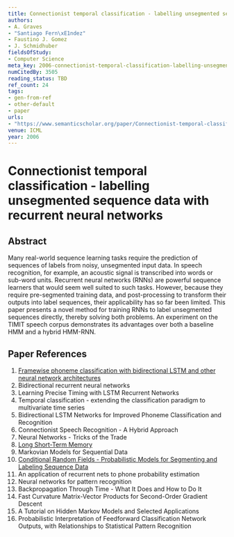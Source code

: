 ```yaml
---
title: Connectionist temporal classification - labelling unsegmented sequence data with recurrent neural networks
authors:
- A. Graves
- "Santiago Fern\xE1ndez"
- Faustino J. Gomez
- J. Schmidhuber
fieldsOfStudy:
- Computer Science
meta_key: 2006-connectionist-temporal-classification-labelling-unsegmented-sequence-data-with-recurrent-neural-networks
numCitedBy: 3505
reading_status: TBD
ref_count: 24
tags:
- gen-from-ref
- other-default
- paper
urls:
- "https://www.semanticscholar.org/paper/Connectionist-temporal-classification:-labelling-Graves-Fern\xE1ndez/96494e722f58705fa20302fe6179d483f52705b4?sort=total-citations"
venue: ICML
year: 2006
---
```


# Connectionist temporal classification - labelling unsegmented sequence data with recurrent neural networks

## Abstract

Many real-world sequence learning tasks require the prediction of sequences of labels from noisy, unsegmented input data. In speech recognition, for example, an acoustic signal is transcribed into words or sub-word units. Recurrent neural networks (RNNs) are powerful sequence learners that would seem well suited to such tasks. However, because they require pre-segmented training data, and post-processing to transform their outputs into label sequences, their applicability has so far been limited. This paper presents a novel method for training RNNs to label unsegmented sequences directly, thereby solving both problems. An experiment on the TIMIT speech corpus demonstrates its advantages over both a baseline HMM and a hybrid HMM-RNN.

## Paper References

1. [Framewise phoneme classification with bidirectional LSTM and other neural network architectures](2005-framewise-phoneme-classification-with-bidirectional-lstm-and-other-neural-network-architectures)
2. Bidirectional recurrent neural networks
3. Learning Precise Timing with LSTM Recurrent Networks
4. Temporal classification - extending the classification paradigm to multivariate time series
5. Bidirectional LSTM Networks for Improved Phoneme Classification and Recognition
6. Connectionist Speech Recognition - A Hybrid Approach
7. Neural Networks - Tricks of the Trade
8. [Long Short-Term Memory](1997-long-short-term-memory)
9. Markovian Models for Sequential Data
10. [Conditional Random Fields - Probabilistic Models for Segmenting and Labeling Sequence Data](2001-conditional-random-fields-probabilistic-models-for-segmenting-and-labeling-sequence-data)
11. An application of recurrent nets to phone probability estimation
12. Neural networks for pattern recognition
13. Backpropagation Through Time - What It Does and How to Do It
14. Fast Curvature Matrix-Vector Products for Second-Order Gradient Descent
15. A Tutorial on Hidden Markov Models and Selected Applications
16. Probabilistic Interpretation of Feedforward Classification Network Outputs, with Relationships to Statistical Pattern Recognition

